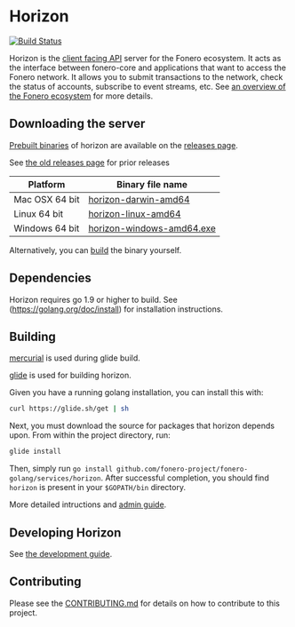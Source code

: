 # Horizon
[![Build Status](https://travis-ci.org/fonero-project/horizon.svg?branch=master)](https://travis-ci.org/fonero-project/horizon)

Horizon is the [client facing API](/docs) server for the Fonero ecosystem.  It acts as the interface between fonero-core and applications that want to access the Fonero network. It allows you to submit transactions to the network, check the status of accounts, subscribe to event streams, etc. See [an overview of the Fonero ecosystem](https://www.fonero.org/developers/guides/get-started/) for more details.

## Downloading the server
[Prebuilt binaries](https://github.com/fonero-project/fonero-golang/releases) of horizon are available on the 
[releases page](https://github.com/fonero-project/fonero-golang/releases).

See [the old releases page](https://github.com/fonero-project/horizon/releases) for prior releases

| Platform       | Binary file name                                                                         |
|----------------|------------------------------------------------------------------------------------------|
| Mac OSX 64 bit | [horizon-darwin-amd64](https://github.com/fonero-project/fonero-golang/releases/download/horizon-v0.12.0-testing/horizon-v0.12.0-testing-darwin-amd64.tar.gz)      |
| Linux 64 bit   | [horizon-linux-amd64](https://github.com/fonero-project/fonero-golang/releases/download/horizon-v0.12.0-testing/horizon-v0.12.0-testing-linux-amd64.tar.gz)       |
| Windows 64 bit | [horizon-windows-amd64.exe](https://github.com/fonero-project/fonero-golang/releases/download/horizon-v0.12.0-testing/horizon-v0.12.0-testing-windows-amd64.zip) |

Alternatively, you can [build](#building) the binary yourself.

## Dependencies

Horizon requires go 1.9 or higher to build. See (https://golang.org/doc/install) for installation instructions.

## Building

[mercurial](https://www.mercurial-scm.org/) is used during glide build.

[glide](https://glide.sh/) is used for building horizon.

Given you have a running golang installation, you can install this with:

```bash
curl https://glide.sh/get | sh
```

Next, you must download the source for packages that horizon depends upon. From within the project directory, run:

```bash
glide install
```

Then, simply run `go install github.com/fonero-project/fonero-golang/services/horizon`.  After successful
completion, you should find `horizon` is present in your `$GOPATH/bin` directory.

More detailed intructions and [admin guide](internal/docs/reference/admin.md). 

## Developing Horizon

See [the development guide](internal/docs/developing.md).

## Contributing
Please see the [CONTRIBUTING.md](./CONTRIBUTING.md) for details on how to contribute to this project.
